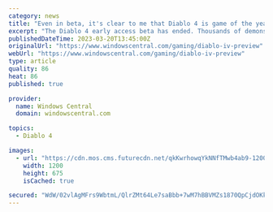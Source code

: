 ```yaml
---
category: news
title: "Even in beta, it's clear to me that Diablo 4 is game of the year material"
excerpt: "The Diablo 4 early access beta has ended. Thousands of demons have been slain, hundreds of players have been squashed by The Butcher, and many bug reports were filed. While pockets of the internet ..."
publishedDateTime: 2023-03-20T13:45:00Z
originalUrl: "https://www.windowscentral.com/gaming/diablo-iv-preview"
webUrl: "https://www.windowscentral.com/gaming/diablo-iv-preview"
type: article
quality: 86
heat: 86
published: true

provider:
  name: Windows Central
  domain: windowscentral.com

topics:
  - Diablo 4

images:
  - url: "https://cdn.mos.cms.futurecdn.net/qkKwrhowqYkNNfTMwb4ab9-1200-80.png"
    width: 1200
    height: 675
    isCached: true

secured: "WdW/02vlAgMFrs9WbtmL/QlrZMt64Le7saBbb+7wM7hBBVMZs1870QpCjdOKksl3JJfxjsoYoKfaqOv71zCElyrH1GLEyknIS1UKVR4wgtHy+93pwdOkLryNtkeiRM80UmfovV0z8FMKbu55Caus/HEPbHXcWWdiT/V94sfCzuXQX1fwAbL77GXlfodAmisqmy81UYYKfHpsy+yUx1OUarnVeEsLcTiuBdv6lfUO73INwjv+SPmOKxR+vmr4nHfQxcnt5ivDlot2rB4xLFrYOzwBoHjxrzMaFMNcg1hDORGrOFmXPyUJkDo1l8MzkvMJYZMzZdBPtN96yQvJxbqid24+dF0x/RTm5NXGxiFmDCM=;PJ9KE10DXnnJV7nR+ySsRA=="
---
```



